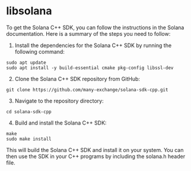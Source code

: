 # libsolana

To get the Solana C++ SDK, you can follow the instructions in the Solana documentation. Here is a summary of the steps you need to follow:

1. Install the dependencies for the Solana C++ SDK by running the following command:

```
sudo apt update
sudo apt install -y build-essential cmake pkg-config libssl-dev
```

2. Clone the Solana C++ SDK repository from GitHub:

```
git clone https://github.com/many-exchange/solana-sdk-cpp.git
```

3. Navigate to the repository directory:

```
cd solana-sdk-cpp
```

4. Build and install the Solana C++ SDK:

```
make
sudo make install
```

This will build the Solana C++ SDK and install it on your system. You can then use the SDK in your C++ programs by including the solana.h header file.
